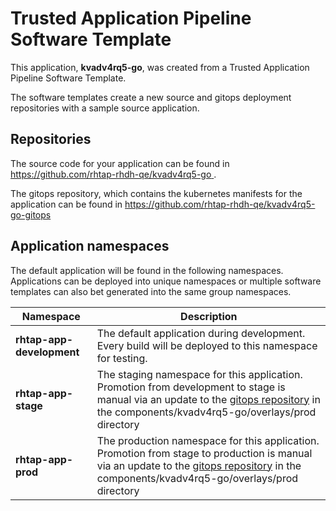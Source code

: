 # Trusted Application Pipeline Software Template

This application, **kvadv4rq5-go**, was created from a Trusted Application Pipeline Software Template.

The software templates create a new source and gitops deployment repositories with a sample source application. 

## Repositories

The source code for your application can be found in [https://github.com/rhtap-rhdh-qe/kvadv4rq5-go ](https://github.com/rhtap-rhdh-qe/kvadv4rq5-go ).
 
The gitops repository, which contains the kubernetes manifests for the application can be found in 
[https://github.com/rhtap-rhdh-qe/kvadv4rq5-go-gitops ](https://github.com/rhtap-rhdh-qe/kvadv4rq5-go-gitops ) 

## Application namespaces 

The default application will be found in the following namespaces. Applications can be deployed into unique namespaces or multiple software templates can also bet generated into the same group namespaces.  

|  Namespace   |  Description   |  
| -------- | -------- |   
| **rhtap-app-development** | The default application during development. Every build will be deployed to this namespace for testing. | 
| **rhtap-app-stage** | The staging namespace for this application. Promotion from development to stage is manual via an update to the [gitops repository](https://github.com/rhtap-rhdh-qe/kvadv4rq5-go-gitops ) in the components/kvadv4rq5-go/overlays/prod directory |  
| **rhtap-app-prod** | The production namespace for this application. Promotion from stage to production is manual via an update to the [gitops repository](https://github.com/rhtap-rhdh-qe/kvadv4rq5-go-gitops ) in the components/kvadv4rq5-go/overlays/prod directory | 
